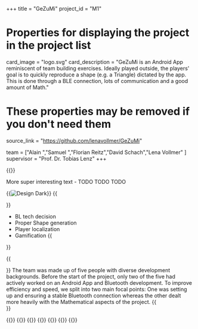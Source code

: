 +++
title = "GeZuMi"
project_id = "M1"

# Properties for displaying the project in the project list
card_image = "logo.svg"
card_description = "GeZuMi is an Android App reminiscent of team building exercises. Ideally played outside, the players' goal is to quickly reproduce a shape (e.g. a Triangle) dictated by the app. This is done through a BLE connection, lots of communication and a good amount of Math."


# These properties may be removed if you don't need them
source_link = "https://github.com/lenavollmer/GeZuMi"


team = ["Alain ","Samuel ","Florian Reitz","David Schach","Lena Vollmer" ]
supervisor = "Prof. Dr. Tobias Lenz"
+++

{{<mediathek id="TODO" >}}

More super interesting text - TODO TODO TODO

{{<image src="design.svg" alt="Design Dark" >}}
{{<section title="Our Goals">}}
- BL tech decision
- Proper Shape generation
- Player localization
- Gamification
{{</section>}}

<!--{{<quote source="https://developer.mozilla.org/en-US/docs/Web/HTML/Element/blockquote" caption="me">}}
yeet
{{</quote>}} -->

{{<section title="The Team">}}
The team was made up of five people with diverse development backgrounds. Before the start of the project, only two of the five had actively worked on an Android App and Bluetooth development. To improve efficiency and speed, we split into two main focal points: One was setting up and ensuring a stable Bluetooth connection whereas the other dealt more heavily with the Mathematical aspects of the project.
{{</section >}}

{{<gallery>}}
{{<team-member image="lena.png" name="Alain">}}
{{<team-member image="lena.png" name="David">}}
{{<team-member image="lena.png" name="Florian">}}
{{<team-member image="lena.png" name="Lena">}}
{{<team-member image="lena.png" name="Samuel">}}
{{</gallery>}}
